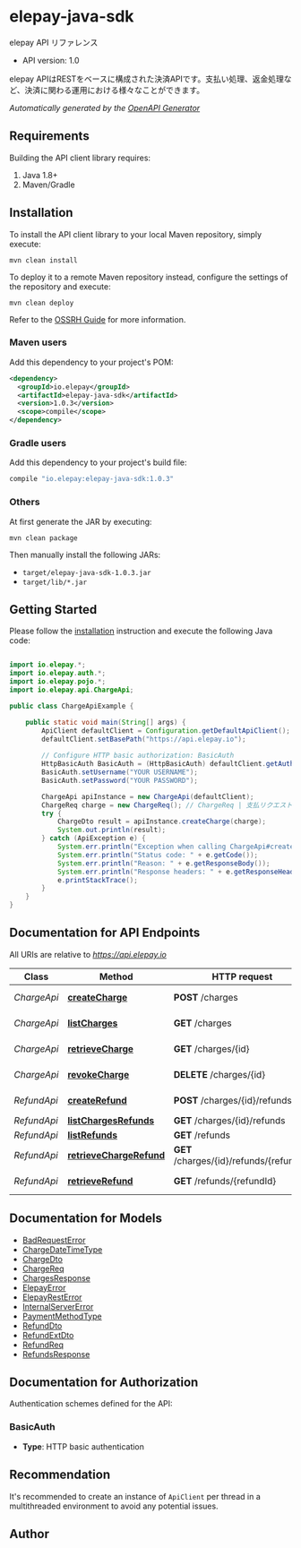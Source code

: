 # elepay-java-sdk

elepay API リファレンス

- API version: 1.0

elepay APIはRESTをベースに構成された決済APIです。支払い処理、返金処理など、決済に関わる運用における様々なことができます。 


*Automatically generated by the [OpenAPI Generator](https://openapi-generator.tech)*

## Requirements

Building the API client library requires:

1. Java 1.8+
2. Maven/Gradle

## Installation

To install the API client library to your local Maven repository, simply execute:

```shell
mvn clean install
```

To deploy it to a remote Maven repository instead, configure the settings of the repository and execute:

```shell
mvn clean deploy
```

Refer to the [OSSRH Guide](http://central.sonatype.org/pages/ossrh-guide.html) for more information.

### Maven users

Add this dependency to your project's POM:

```xml
<dependency>
  <groupId>io.elepay</groupId>
  <artifactId>elepay-java-sdk</artifactId>
  <version>1.0.3</version>
  <scope>compile</scope>
</dependency>
```

### Gradle users

Add this dependency to your project's build file:

```groovy
compile "io.elepay:elepay-java-sdk:1.0.3"
```

### Others

At first generate the JAR by executing:

```shell
mvn clean package
```

Then manually install the following JARs:

- `target/elepay-java-sdk-1.0.3.jar`
- `target/lib/*.jar`

## Getting Started

Please follow the [installation](#installation) instruction and execute the following Java code:

```java

import io.elepay.*;
import io.elepay.auth.*;
import io.elepay.pojo.*;
import io.elepay.api.ChargeApi;

public class ChargeApiExample {

    public static void main(String[] args) {
        ApiClient defaultClient = Configuration.getDefaultApiClient();
        defaultClient.setBasePath("https://api.elepay.io");
        
        // Configure HTTP basic authorization: BasicAuth
        HttpBasicAuth BasicAuth = (HttpBasicAuth) defaultClient.getAuthentication("BasicAuth");
        BasicAuth.setUsername("YOUR USERNAME");
        BasicAuth.setPassword("YOUR PASSWORD");

        ChargeApi apiInstance = new ChargeApi(defaultClient);
        ChargeReq charge = new ChargeReq(); // ChargeReq | 支払リクエスト
        try {
            ChargeDto result = apiInstance.createCharge(charge);
            System.out.println(result);
        } catch (ApiException e) {
            System.err.println("Exception when calling ChargeApi#createCharge");
            System.err.println("Status code: " + e.getCode());
            System.err.println("Reason: " + e.getResponseBody());
            System.err.println("Response headers: " + e.getResponseHeaders());
            e.printStackTrace();
        }
    }
}

```

## Documentation for API Endpoints

All URIs are relative to *https://api.elepay.io*

Class | Method | HTTP request | Description
------------ | ------------- | ------------- | -------------
*ChargeApi* | [**createCharge**](docs/ChargeApi.md#createCharge) | **POST** /charges | Create charge
*ChargeApi* | [**listCharges**](docs/ChargeApi.md#listCharges) | **GET** /charges | List charges
*ChargeApi* | [**retrieveCharge**](docs/ChargeApi.md#retrieveCharge) | **GET** /charges/{id} | Retrieve charge
*ChargeApi* | [**revokeCharge**](docs/ChargeApi.md#revokeCharge) | **DELETE** /charges/{id} | revoke charge
*RefundApi* | [**createRefund**](docs/RefundApi.md#createRefund) | **POST** /charges/{id}/refunds | Create refund
*RefundApi* | [**listChargesRefunds**](docs/RefundApi.md#listChargesRefunds) | **GET** /charges/{id}/refunds | List refunds
*RefundApi* | [**listRefunds**](docs/RefundApi.md#listRefunds) | **GET** /refunds | List refunds
*RefundApi* | [**retrieveChargeRefund**](docs/RefundApi.md#retrieveChargeRefund) | **GET** /charges/{id}/refunds/{refundId} | Retrieve refund
*RefundApi* | [**retrieveRefund**](docs/RefundApi.md#retrieveRefund) | **GET** /refunds/{refundId} | Retrieve refund


## Documentation for Models

 - [BadRequestError](docs/BadRequestError.md)
 - [ChargeDateTimeType](docs/ChargeDateTimeType.md)
 - [ChargeDto](docs/ChargeDto.md)
 - [ChargeReq](docs/ChargeReq.md)
 - [ChargesResponse](docs/ChargesResponse.md)
 - [ElepayError](docs/ElepayError.md)
 - [ElepayRestError](docs/ElepayRestError.md)
 - [InternalServerError](docs/InternalServerError.md)
 - [PaymentMethodType](docs/PaymentMethodType.md)
 - [RefundDto](docs/RefundDto.md)
 - [RefundExtDto](docs/RefundExtDto.md)
 - [RefundReq](docs/RefundReq.md)
 - [RefundsResponse](docs/RefundsResponse.md)


## Documentation for Authorization

Authentication schemes defined for the API:
### BasicAuth


- **Type**: HTTP basic authentication


## Recommendation

It's recommended to create an instance of `ApiClient` per thread in a multithreaded environment to avoid any potential issues.

## Author



